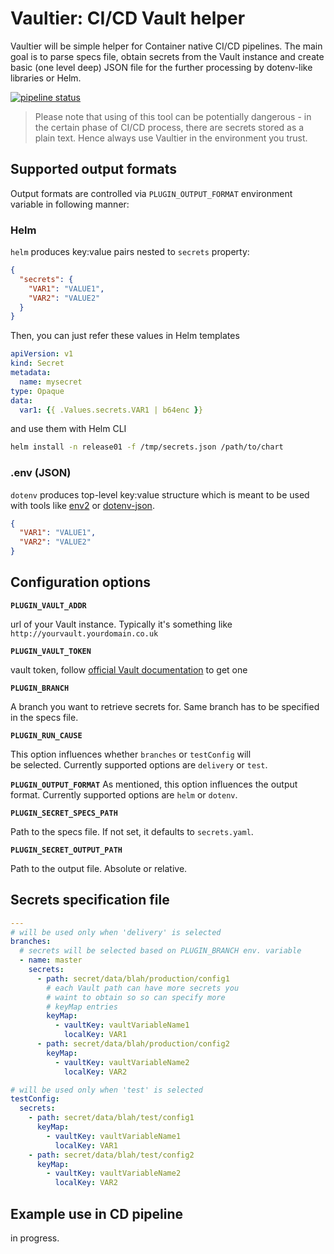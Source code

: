 # Vaultier: CI/CD Vault helper

Vaultier will be simple helper for Container native CI/CD pipelines. 
The main goal is to parse specs file, obtain secrets from the Vault 
instance and create basic (one level deep) JSON file for the further 
processing by dotenv-like libraries or Helm.

[![pipeline status](https://gitlab.com/Vrany/vaultier/badges/master/pipeline.svg)](https://gitlab.com/Vrany/vaultier/commits/master)

> Please note that using of this tool can be potentially dangerous - 
> in the certain phase of CI/CD process, there are secrets stored as 
> a plain text. Hence always use Vaultier in the environment you trust.

## Supported output formats

Output formats are controlled via `PLUGIN_OUTPUT_FORMAT` environment variable 
in following manner:

### Helm

`helm` produces key:value pairs nested to `secrets` property:

```json
{
  "secrets": {
    "VAR1": "VALUE1",
    "VAR2": "VALUE2"
  }
}
```

Then, you can just refer these values in Helm templates

```yaml
apiVersion: v1
kind: Secret
metadata:
  name: mysecret
type: Opaque
data:
  var1: {{ .Values.secrets.VAR1 | b64enc }}
```

and use them with Helm CLI

```bash
helm install -n release01 -f /tmp/secrets.json /path/to/chart
```

### .env (JSON)

`dotenv` produces top-level key:value structure which is meant to be 
used with tools like [env2](https://www.npmjs.com/package/env2) or 
[dotenv-json](https://www.npmjs.com/package/dotenv-json).

```json
{
  "VAR1": "VALUE1",
  "VAR2": "VALUE2"
}
```

## Configuration options

**`PLUGIN_VAULT_ADDR`**

url of your Vault instance. Typically it's something 
like `http://yourvault.yourdomain.co.uk`

**`PLUGIN_VAULT_TOKEN`** 

vault token, follow 
[official Vault documentation](https://www.vaultproject.io/docs/commands/token/create.html) 
to get one

**`PLUGIN_BRANCH`**

A branch you want to retrieve secrets for. Same branch has to be 
specified in the specs file. 

**`PLUGIN_RUN_CAUSE`**

This option influences whether `branches` or `testConfig` will  
be selected. Currently supported options are `delivery` or `test`.

**`PLUGIN_OUTPUT_FORMAT`**
As mentioned, this option influences the output format. 
Currently supported options are `helm` or `dotenv`.

**`PLUGIN_SECRET_SPECS_PATH`**

Path to the specs file. If not set, it defaults to `secrets.yaml`.

**`PLUGIN_SECRET_OUTPUT_PATH`**

Path to the output file. Absolute or relative.

## Secrets specification file

```yaml
---
# will be used only when 'delivery' is selected
branches:
  # secrets will be selected based on PLUGIN_BRANCH env. variable
  - name: master
    secrets:
      - path: secret/data/blah/production/config1
        # each Vault path can have more secrets you
        # waint to obtain so so can specify more
        # keyMap entries
        keyMap:
          - vaultKey: vaultVariableName1
            localKey: VAR1
      - path: secret/data/blah/production/config2
        keyMap:
          - vaultKey: vaultVariableName2
            localKey: VAR2

# will be used only when 'test' is selected
testConfig:
  secrets:
    - path: secret/data/blah/test/config1
      keyMap:
        - vaultKey: vaultVariableName1
          localKey: VAR1
    - path: secret/data/blah/test/config2
      keyMap:
        - vaultKey: vaultVariableName2
          localKey: VAR2
```

## Example use in CD pipeline

in progress.